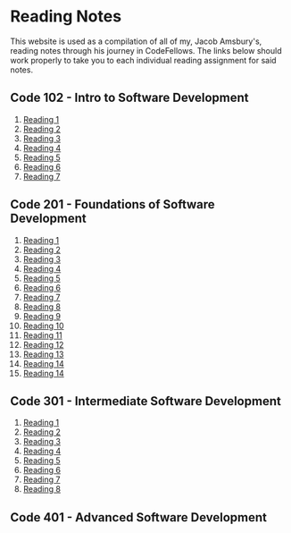 # Reading Notes

This website is used as a compilation of all of my, Jacob Amsbury's, reading notes through his journey in CodeFellows. The links below should work properly to take you to each individual reading assignment for said notes.

## Code 102 - Intro to Software Development
1. [Reading 1](Reading102/coderComputer.md)
2. [Reading 2](Reading102/revisions.md)
3. [Reading 3](Reading102/htmlstructure.md)
4. [Reading 4](Reading102/cssprogramming.md)
5. [Reading 5](Reading102/java.md)
6. [Reading 6](Reading102/javascript.md)
7. [Reading 7](Reading102/loops.md)

## Code 201 - Foundations of Software Development
1. [Reading 1](Reading201/class-01.md)
2. [Reading 2](Reading201/class-02.md)
3. [Reading 3](Reading201/class-03.md)
4. [Reading 4](Reading201/class-04.md)
5. [Reading 5](Reading201/class-05.md)
6. [Reading 6](Reading201/class-06.md)
7. [Reading 7](Reading201/class-07.md)
8. [Reading 8](Reading201/class-08.md)
9. [Reading 9](Reading201/class-09.md)
10. [Reading 10](Reading201/class-10.md)
11. [Reading 11](Reading201/class-11.md)
12. [Reading 12](Reading201/class-12.md)
13. [Reading 13](Reading201/class-13.md)
14. [Reading 14](Reading201/class-14a.md)
15. [Reading 14](Reading201/class-14b.md)

## Code 301 - Intermediate Software Development
1. [Reading 1](Reading301/R1.md)
2. [Reading 2](Reading301/R2.md)
3. [Reading 3](Reading301/R3.md)
4. [Reading 4](Reading301/R4.md)
5. [Reading 5](Reading301/R5.md)
6. [Reading 6](Reading301/R6.md)
7. [Reading 7]()
8. [Reading 8]()

## Code 401 - Advanced Software Development
